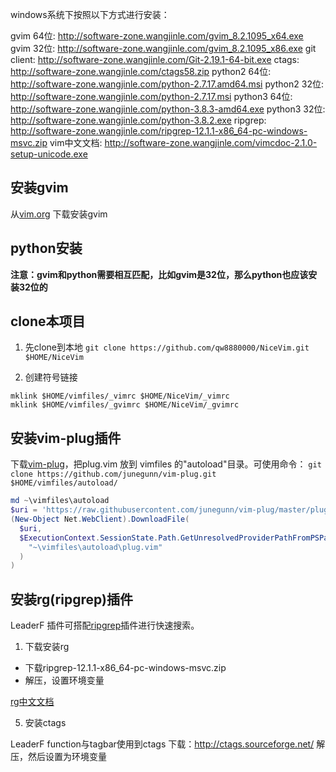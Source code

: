 windows系统下按照以下方式进行安装：

gvim 64位: <http://software-zone.wangjinle.com/gvim_8.2.1095_x64.exe>
gvim 32位: <http://software-zone.wangjinle.com/gvim_8.2.1095_x86.exe>
git client: <http://software-zone.wangjinle.com/Git-2.19.1-64-bit.exe>
ctags: <http://software-zone.wangjinle.com/ctags58.zip>
python2 64位: <http://software-zone.wangjinle.com/python-2.7.17.amd64.msi>
python2 32位: <http://software-zone.wangjinle.com/python-2.7.17.msi>
python3 64位: <http://software-zone.wangjinle.com/python-3.8.3-amd64.exe>
python3 32位: <http://software-zone.wangjinle.com/python-3.8.2.exe>
ripgrep: <http://software-zone.wangjinle.com/ripgrep-12.1.1-x86_64-pc-windows-msvc.zip>
vim中文文档: <http://software-zone.wangjinle.com/vimcdoc-2.1.0-setup-unicode.exe>

## 安装gvim

从[vim.org](https://www.vim.org/) 下载安装gvim

## python安装

__注意：gvim和python需要相互匹配，比如gvim是32位，那么python也应该安装32位的__

## clone本项目

1. 先clone到本地
`git clone https://github.com/qw8880000/NiceVim.git $HOME/NiceVim`

2. 创建符号链接
```
mklink $HOME/vimfiles/_vimrc $HOME/NiceVim/_vimrc
mklink $HOME/vimfiles/_gvimrc $HOME/NiceVim/_gvimrc
```

## 安装vim-plug插件

下载[vim-plug](https://github.com/junegunn/vim-plug)，把plug.vim 放到 vimfiles 的"autoload"目录。可使用命令：
`git clone https://github.com/junegunn/vim-plug.git $HOME/vimfiles/autoload/`

```powershell
md ~\vimfiles\autoload
$uri = 'https://raw.githubusercontent.com/junegunn/vim-plug/master/plug.vim'
(New-Object Net.WebClient).DownloadFile(
  $uri,
  $ExecutionContext.SessionState.Path.GetUnresolvedProviderPathFromPSPath(
    "~\vimfiles\autoload\plug.vim"
  )
)
```

## 安装rg(ripgrep)插件

LeaderF 插件可搭配[ripgrep](https://github.com/BurntSushi/ripgrep)插件进行快速搜索。
1. 下载安装rg
  - 下载ripgrep-12.1.1-x86_64-pc-windows-msvc.zip
  - 解压，设置环境变量

[rg中文文档](https://github.com/chinanf-boy/ripgrep-zh#%E6%9B%B4%E6%96%B0-)

5. 安装ctags

LeaderF function与tagbar使用到ctags
下载：http://ctags.sourceforge.net/
解压，然后设置为环境变量

